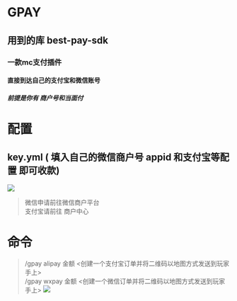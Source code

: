# GPAY
## 用到的库 best-pay-sdk
### 一款mc支付插件
#### 直接到达自己的支付宝和微信账号 
##### 前提是你有 商户号和当面付

# 配置
## key.yml ( 填入自己的微信商户号 appid 和支付宝等配置 即可收款)
![](https://www.xbaimiao.com/file/key.png)

> 微信申请前往微信商户平台<br>
> 支付宝请前往 商户中心

# 命令
> /gpay alipay 金额 <创建一个支付宝订单并将二维码以地图方式发送到玩家手上><br>
> /gpay wxpay 金额 <创建一个微信订单并将二维码以地图方式发送到玩家手上>
![](https://www.xbaimiao.com/file/pay.png)
